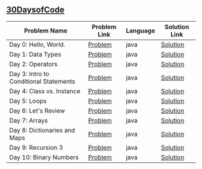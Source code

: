 ## [30DaysofCode](https://www.hackerrank.com/domains/tutorials/30-days-of-code)

|Problem Name|Problem Link|Language|Solution Link|
---|---|---|---
|Day 0: Hello, World.|[Problem](https://www.hackerrank.com/challenges/30-hello-world/problem)|java|[Solution](./Day0_Hello,World..java)|
|Day 1: Data Types|[Problem](https://www.hackerrank.com/challenges/30-data-types/problem)|java|[Solution](./Day1_DataTypes.java)|
|Day 2: Operators|[Problem](https://www.hackerrank.com/challenges/30-operators/problem)|java|[Solution](./Day2_Operators.java)|
|Day 3: Intro to Conditional Statements|[Problem](https://www.hackerrank.com/challenges/30-conditional-statements/problem)|java|[Solution](./Day3_IntrotoConditionalStatements.java)|
|Day 4: Class vs. Instance|[Problem](https://www.hackerrank.com/challenges/30-class-vs-instance/problem)|java|[Solution](./Day4_Classvs.Instance.java)|
|Day 5: Loops|[Problem](https://www.hackerrank.com/challenges/30-loops/problem)|java|[Solution](./Day5_Loops.java)|
|Day 6: Let's Review|[Problem](https://www.hackerrank.com/challenges/30-review-loop/problem)|java|[Solution](./Day6_Let'sReview.java)|
|Day 7: Arrays|[Problem](https://www.hackerrank.com/challenges/30-arrays/problem)|java|[Solution](./Day7_Arrays.java)|
|Day 8: Dictionaries and Maps|[Problem](https://www.hackerrank.com/challenges/30-dictionaries-and-maps/problem)|java|[Solution](./Day8:DictionariesandMaps.java)|
|Day 9: Recursion 3  |[Problem](https://www.hackerrank.com/challenges/30-recursion/problem)|java|[Solution](./Day9:Recursion3.java)|
|Day 10: Binary Numbers|[Problem](https://www.hackerrank.com/challenges/30-binary-numbers/problem)|java|[Solution](./Day10:BinaryNumbers.java)|